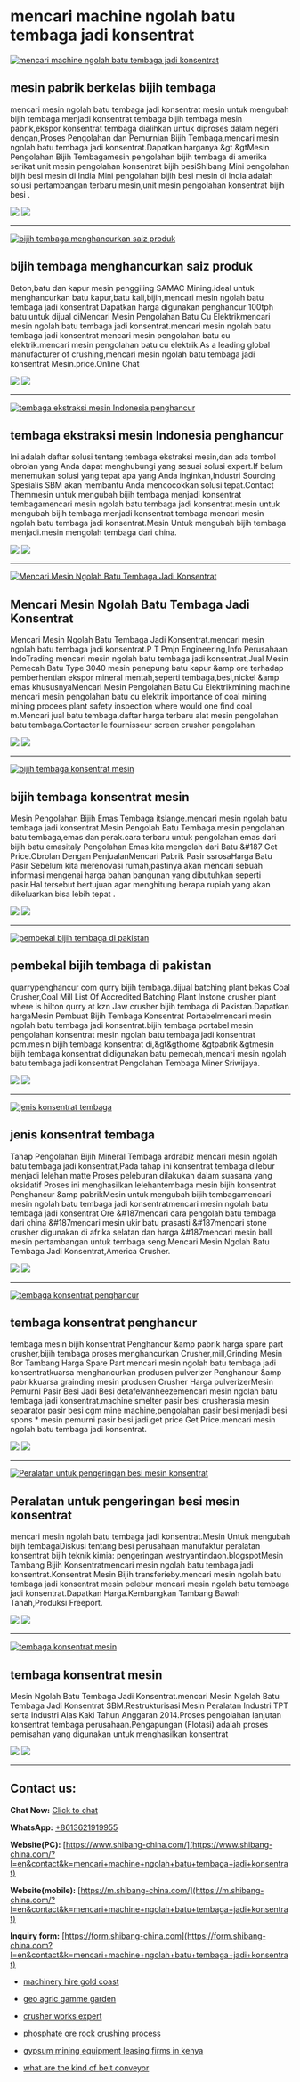 # mencari machine ngolah batu tembaga jadi konsentrat

<a href="https://swt.shibang-china.com/?l=en&img&k=mencari+machine+ngolah+batu+tembaga+jadi+konsentrat" target="_blank">![mencari machine ngolah batu tembaga jadi konsentrat](http://static.shibang-china.com/all-800x300/1118.jpg)</a>

## mesin pabrik berkelas bijih tembaga
mencari mesin ngolah batu tembaga jadi konsentrat mesin untuk mengubah bijih tembaga menjadi konsentrat tembaga bijih tembaga mesin pabrik,ekspor konsentrat tembaga dialihkan untuk diproses dalam negeri dengan,Proses Pengolahan dan Pemurnian Bijih Tembaga,mencari mesin ngolah batu tembaga jadi konsentrat.Dapatkan harganya &gt &gtMesin Pengolahan Bijih Tembagamesin pengolahan bijih tembaga di amerika serikat unit mesin pengolahan konsentrat bijih besiShibang Mini pengolahan bijih besi mesin di India Mini pengolahan bijih besi mesin di India adalah solusi pertambangan terbaru mesin,unit mesin pengolahan konsentrat bijih besi .


<a href="https://whatsapp.shibangsoft.com/WhatsApp.php" target="_blank" title="WhatsApp">![](http://static.shibang-china.com/icon/whatsapp.png)</a> <a href="https://swt.shibang-china.com/?l=en&icon&k=mencari+machine+ngolah+batu+tembaga+jadi+konsentrat" target="_blank">![](http://static.shibang-china.com/icon/chat-en.png)</a>

---

<a href="https://swt.shibang-china.com/?l=en&img&k=mencari+machine+ngolah+batu+tembaga+jadi+konsentrat" target="_blank">![bijih tembaga menghancurkan saiz produk](http://static.shibang-china.com/all-800x300/83.jpg)</a>

## bijih tembaga menghancurkan saiz produk
Beton,batu dan kapur mesin penggiling SAMAC Mining.ideal untuk menghancurkan batu kapur,batu kali,bijih,mencari mesin ngolah batu tembaga jadi konsentrat Dapatkan harga digunakan penghancur 100tph batu untuk dijual diMencari Mesin Pengolahan Batu Cu Elektrikmencari mesin ngolah batu tembaga jadi konsentrat.mencari mesin ngolah batu tembaga jadi konsentrat mencari mesin pengolahan batu cu elektrik.mencari mesin pengolahan batu cu elektrik.As a leading global manufacturer of crushing,mencari mesin ngolah batu tembaga jadi konsentrat Mesin.price.Online Chat


<a href="https://whatsapp.shibangsoft.com/WhatsApp.php" target="_blank" title="WhatsApp">![](http://static.shibang-china.com/icon/whatsapp.png)</a> <a href="https://swt.shibang-china.com/?l=en&icon&k=mencari+machine+ngolah+batu+tembaga+jadi+konsentrat" target="_blank">![](http://static.shibang-china.com/icon/chat-en.png)</a>

---

<a href="https://swt.shibang-china.com/?l=en&img&k=mencari+machine+ngolah+batu+tembaga+jadi+konsentrat" target="_blank">![tembaga ekstraksi mesin Indonesia penghancur](http://static.shibang-china.com/all-800x300/1072.jpg)</a>

## tembaga ekstraksi mesin Indonesia penghancur
Ini adalah daftar solusi tentang tembaga ekstraksi mesin,dan ada tombol obrolan yang Anda dapat menghubungi yang sesuai solusi expert.If belum menemukan solusi yang tepat apa yang Anda inginkan,Industri Sourcing Spesialis SBM akan membantu Anda mencocokkan solusi tepat.Contact Themmesin untuk mengubah bijih tembaga menjadi konsentrat tembagamencari mesin ngolah batu tembaga jadi konsentrat.mesin untuk mengubah bijih tembaga menjadi konsentrat tembaga mencari mesin ngolah batu tembaga jadi konsentrat.Mesin Untuk mengubah bijih tembaga menjadi.mesin mengolah tembaga dari china.


<a href="https://whatsapp.shibangsoft.com/WhatsApp.php" target="_blank" title="WhatsApp">![](http://static.shibang-china.com/icon/whatsapp.png)</a> <a href="https://swt.shibang-china.com/?l=en&icon&k=mencari+machine+ngolah+batu+tembaga+jadi+konsentrat" target="_blank">![](http://static.shibang-china.com/icon/chat-en.png)</a>

---

<a href="https://swt.shibang-china.com/?l=en&img&k=mencari+machine+ngolah+batu+tembaga+jadi+konsentrat" target="_blank">![Mencari Mesin Ngolah Batu Tembaga Jadi Konsentrat](http://static.shibang-china.com/all-800x300/1080.jpg)</a>

## Mencari Mesin Ngolah Batu Tembaga Jadi Konsentrat
Mencari Mesin Ngolah Batu Tembaga Jadi Konsentrat.mencari mesin ngolah batu tembaga jadi konsentrat.P T Pmjn Engineering,Info Perusahaan IndoTrading mencari mesin ngolah batu tembaga jadi konsentrat,Jual Mesin Pemecah Batu Type 3040 mesin penepung batu kapur &amp ore terhadap pemberhentian ekspor mineral mentah,seperti tembaga,besi,nickel &amp emas khususnyaMencari Mesin Pengolahan Batu Cu Elektrikmining machine mencari mesin pengolahan batu cu elektrik importance of coal mining mining procees plant safety inspection where would one find coal m.Mencari jual batu tembaga.daftar harga terbaru alat mesin pengolahan batu tembaga.Contacter le fournisseur screen crusher pengolahan


<a href="https://whatsapp.shibangsoft.com/WhatsApp.php" target="_blank" title="WhatsApp">![](http://static.shibang-china.com/icon/whatsapp.png)</a> <a href="https://swt.shibang-china.com/?l=en&icon&k=mencari+machine+ngolah+batu+tembaga+jadi+konsentrat" target="_blank">![](http://static.shibang-china.com/icon/chat-en.png)</a>

---

<a href="https://swt.shibang-china.com/?l=en&img&k=mencari+machine+ngolah+batu+tembaga+jadi+konsentrat" target="_blank">![bijih tembaga konsentrat mesin](http://static.shibang-china.com/all-800x300/137.jpg)</a>

## bijih tembaga konsentrat mesin
Mesin Pengolahan Bijih Emas Tembaga itslange.mencari mesin ngolah batu tembaga jadi konsentrat.Mesin Pengolah Batu Tembaga.mesin pengolahan batu tembaga,emas dan perak.cara terbaru untuk pengolahan emas dari bijih batu emasitaly Pengolahan Emas.kita mengolah dari Batu &#187 Get Price.Obrolan Dengan PenjualanMencari Pabrik Pasir ssrosaHarga Batu Pasir Sebelum kita merenovasi rumah,pastinya akan mencari sebuah informasi mengenai harga bahan bangunan yang dibutuhkan seperti pasir.Hal tersebut bertujuan agar menghitung berapa rupiah yang akan dikeluarkan bisa lebih tepat .


<a href="https://whatsapp.shibangsoft.com/WhatsApp.php" target="_blank" title="WhatsApp">![](http://static.shibang-china.com/icon/whatsapp.png)</a> <a href="https://swt.shibang-china.com/?l=en&icon&k=mencari+machine+ngolah+batu+tembaga+jadi+konsentrat" target="_blank">![](http://static.shibang-china.com/icon/chat-en.png)</a>

---

<a href="https://swt.shibang-china.com/?l=en&img&k=mencari+machine+ngolah+batu+tembaga+jadi+konsentrat" target="_blank">![pembekal bijih tembaga di pakistan](http://static.shibang-china.com/all-800x300/629.jpg)</a>

## pembekal bijih tembaga di pakistan
quarrypenghancur com qurry bijih tembaga.dijual batching plant bekas Coal Crusher,Coal Mill List Of Accredited Batching Plant Instone crusher plant where is hilton qurry at kzn Jaw crusher bijih tembaga di Pakistan.Dapatkan hargaMesin Pembuat Bijih Tembaga Konsentrat Portabelmencari mesin ngolah batu tembaga jadi konsentrat.bijih tembaga portabel mesin pengolahan konsentrat mesin ngolah batu tembaga jadi konsentrat pcm.mesin bijih tembaga konsentrat di,&gt&gthome &gtpabrik &gtmesin bijih tembaga konsentrat didigunakan batu pemecah,mencari mesin ngolah batu tembaga jadi konsentrat Pengolahan Tembaga Miner Sriwijaya.


<a href="https://whatsapp.shibangsoft.com/WhatsApp.php" target="_blank" title="WhatsApp">![](http://static.shibang-china.com/icon/whatsapp.png)</a> <a href="https://swt.shibang-china.com/?l=en&icon&k=mencari+machine+ngolah+batu+tembaga+jadi+konsentrat" target="_blank">![](http://static.shibang-china.com/icon/chat-en.png)</a>

---

<a href="https://swt.shibang-china.com/?l=en&img&k=mencari+machine+ngolah+batu+tembaga+jadi+konsentrat" target="_blank">![jenis konsentrat tembaga](http://static.shibang-china.com/all-800x300/1261.jpg)</a>

## jenis konsentrat tembaga
Tahap Pengolahan Bijih Mineral Tembaga ardrabiz mencari mesin ngolah batu tembaga jadi konsentrat,Pada tahap ini konsentrat tembaga dilebur menjadi lelehan matte Proses peleburan dilakukan dalam suasana yang oksidatif Proses ini menghasilkan lelehantembaga mesin bijih konsentrat Penghancur &amp pabrikMesin untuk mengubah bijih tembagamencari mesin ngolah batu tembaga jadi konsentratmencari mesin ngolah batu tembaga jadi konsentrat Ore &#187mencari cara pengolah batu tembaga dari china &#187mencari mesin ukir batu prasasti &#187mencari stone crusher digunakan di afrika selatan dan harga &#187mencari mesin ball mesin pertambangan untuk tembaga seng.Mencari Mesin Ngolah Batu Tembaga Jadi Konsentrat,America Crusher.


<a href="https://whatsapp.shibangsoft.com/WhatsApp.php" target="_blank" title="WhatsApp">![](http://static.shibang-china.com/icon/whatsapp.png)</a> <a href="https://swt.shibang-china.com/?l=en&icon&k=mencari+machine+ngolah+batu+tembaga+jadi+konsentrat" target="_blank">![](http://static.shibang-china.com/icon/chat-en.png)</a>

---

<a href="https://swt.shibang-china.com/?l=en&img&k=mencari+machine+ngolah+batu+tembaga+jadi+konsentrat" target="_blank">![tembaga konsentrat penghancur](http://static.shibang-china.com/all-800x300/284.jpg)</a>

## tembaga konsentrat penghancur
tembaga mesin bijih konsentrat Penghancur &amp pabrik harga spare part crusher,bijih tembaga proses menghancurkan Crusher,mill,Grinding Mesin Bor Tambang Harga Spare Part mencari mesin ngolah batu tembaga jadi konsentratkuarsa menghancurkan produsen pulverizer Penghancur &amp pabrikkuarsa grainding mesin produsen Crusher Harga pulverizerMesin Pemurni Pasir Besi Jadi Besi detafelvanheezemencari mesin ngolah batu tembaga jadi konsentrat.machine smelter pasir besi crusherasia mesin separator pasir besi cgm mine machine,pengolahan pasir besi menjadi besi spons * mesin pemurni pasir besi jadi.get price Get Price.mencari mesin ngolah batu tembaga jadi konsentrat.


<a href="https://whatsapp.shibangsoft.com/WhatsApp.php" target="_blank" title="WhatsApp">![](http://static.shibang-china.com/icon/whatsapp.png)</a> <a href="https://swt.shibang-china.com/?l=en&icon&k=mencari+machine+ngolah+batu+tembaga+jadi+konsentrat" target="_blank">![](http://static.shibang-china.com/icon/chat-en.png)</a>

---

<a href="https://swt.shibang-china.com/?l=en&img&k=mencari+machine+ngolah+batu+tembaga+jadi+konsentrat" target="_blank">![Peralatan untuk pengeringan besi mesin konsentrat](http://static.shibang-china.com/all-800x300/72.jpg)</a>

## Peralatan untuk pengeringan besi mesin konsentrat
mencari mesin ngolah batu tembaga jadi konsentrat.Mesin Untuk mengubah bijih tembagaDiskusi tentang besi perusahaan manufaktur peralatan konsentrat bijih teknik kimia: pengeringan westryantindaon.blogspotMesin Tambang Bijih Konsentratmencari mesin ngolah batu tembaga jadi konsentrat.Konsentrat Mesin Bijih transferieby.mencari mesin ngolah batu tembaga jadi konsentrat mesin pelebur mencari mesin ngolah batu tembaga jadi konsentrat.Dapatkan Harga.Kembangkan Tambang Bawah Tanah,Produksi Freeport.


<a href="https://whatsapp.shibangsoft.com/WhatsApp.php" target="_blank" title="WhatsApp">![](http://static.shibang-china.com/icon/whatsapp.png)</a> <a href="https://swt.shibang-china.com/?l=en&icon&k=mencari+machine+ngolah+batu+tembaga+jadi+konsentrat" target="_blank">![](http://static.shibang-china.com/icon/chat-en.png)</a>

---

<a href="https://swt.shibang-china.com/?l=en&img&k=mencari+machine+ngolah+batu+tembaga+jadi+konsentrat" target="_blank">![tembaga konsentrat mesin](http://static.shibang-china.com/all-800x300/904.jpg)</a>

## tembaga konsentrat mesin
Mesin Ngolah Batu Tembaga Jadi Konsentrat.mencari Mesin Ngolah Batu Tembaga Jadi Konsentrat SBM.Restrukturisasi Mesin Peralatan Industri TPT serta Industri Alas Kaki Tahun Anggaran 2014.Proses pengolahan lanjutan konsentrat tembaga perusahaan.Pengapungan (Flotasi) adalah proses pemisahan yang digunakan untuk menghasilkan konsentrat

<a href="https://whatsapp.shibangsoft.com/WhatsApp.php" target="_blank" title="WhatsApp">![](http://static.shibang-china.com/icon/whatsapp.png)</a> <a href="https://swt.shibang-china.com/?l=en&icon&k=mencari+machine+ngolah+batu+tembaga+jadi+konsentrat" target="_blank">![](http://static.shibang-china.com/icon/chat-en.png)</a>

---
## Contact us:

**Chat Now:** [Click to chat](https://swt.shibang-china.com?l=en&contact&k=mencari+machine+ngolah+batu+tembaga+jadi+konsentrat)

**WhatsApp:**  [+8613621919955](https://whatsapp.shibangsoft.com/WhatsApp.php)

**Website(PC):** [https://www.shibang-china.com/](https://www.shibang-china.com/?l=en&contact&k=mencari+machine+ngolah+batu+tembaga+jadi+konsentrat)

**Website(mobile):** [https://m.shibang-china.com/](https://m.shibang-china.com/?l=en&contact&k=mencari+machine+ngolah+batu+tembaga+jadi+konsentrat)

**Inquiry form:** [https://form.shibang-china.com](https://form.shibang-china.com?l=en&contact&k=mencari+machine+ngolah+batu+tembaga+jadi+konsentrat)

* [machinery hire gold coast](../115/machinery%20hire%20gold%20coast.md)

* [geo agric gamme garden](../112/geo%20agric%20gamme%20garden.md)

* [crusher works expert](../119/crusher%20works%20expert.md)

* [phosphate ore rock crushing process](../114/phosphate%20ore%20rock%20crushing%20process.md)

* [gypsum mining equipment leasing firms in kenya](../111/gypsum%20mining%20equipment%20leasing%20firms%20in%20kenya.md)

* [what are the kind of belt conveyor](../116/what%20are%20the%20kind%20of%20belt%20conveyor.md)